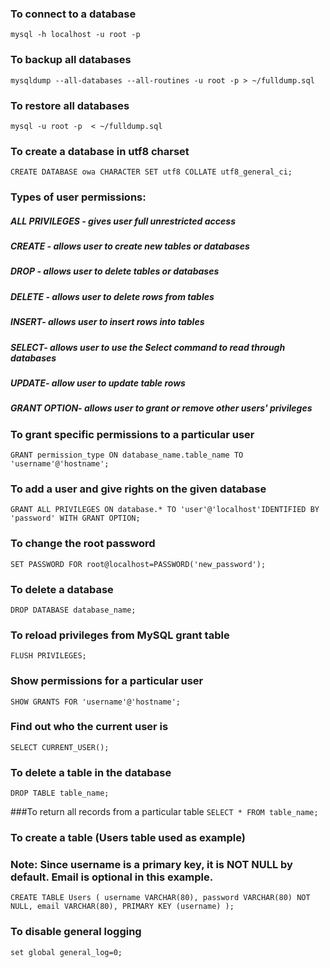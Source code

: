 ### To connect to a database
`mysql -h localhost -u root -p`

### To backup all databases
`mysqldump --all-databases --all-routines -u root -p > ~/fulldump.sql`

### To restore all databases
`mysql -u root -p  < ~/fulldump.sql`

### To create a database in utf8 charset
`CREATE DATABASE owa CHARACTER SET utf8 COLLATE utf8_general_ci;`

### Types of user permissions:

##### ALL PRIVILEGES - gives user full unrestricted access 
##### CREATE - allows user to create new tables or databases
##### DROP - allows user to delete tables or databases
##### DELETE - allows user to delete rows from tables
##### INSERT- allows user to insert rows into tables
##### SELECT- allows user to use the Select command to read through databases
##### UPDATE- allow user to update table rows
##### GRANT OPTION- allows user to grant or remove other users' privileges

### To grant specific permissions to a particular user
`GRANT permission_type ON database_name.table_name TO 'username'@'hostname';`

### To add a user and give rights on the given database
`GRANT ALL PRIVILEGES ON database.* TO 'user'@'localhost'IDENTIFIED BY 'password' WITH GRANT OPTION;`

### To change the root password
`SET PASSWORD FOR root@localhost=PASSWORD('new_password');`

### To delete a database
`DROP DATABASE database_name;`

### To reload privileges from MySQL grant table
`FLUSH PRIVILEGES;`

### Show permissions for a particular user
`SHOW GRANTS FOR 'username'@'hostname';`

### Find out who the current user is
`SELECT CURRENT_USER();`

### To delete a table in the database
`DROP TABLE table_name;`

###To return all records from a particular table
`SELECT * FROM table_name;`

### To create a table (Users table used as example)
### Note: Since username is a primary key, it is NOT NULL by default. Email is optional in this example.
`CREATE TABLE Users (
	username VARCHAR(80),
	password VARCHAR(80) NOT NULL,
	email VARCHAR(80),
	PRIMARY KEY (username)
);
`
### To disable general logging 
`set global general_log=0;`
